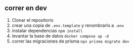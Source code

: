 ## correr en dev

1. Clonar el repositorio
2. crear una copia de ```.env.template``` y renombrarlo a ```.env``` 
3. instalar dependencias ```npm install``` 
4. levantar la base de datos ```docker compose up -d```
5. correr las migraciones de prisma ```npx prisma migrate dev```